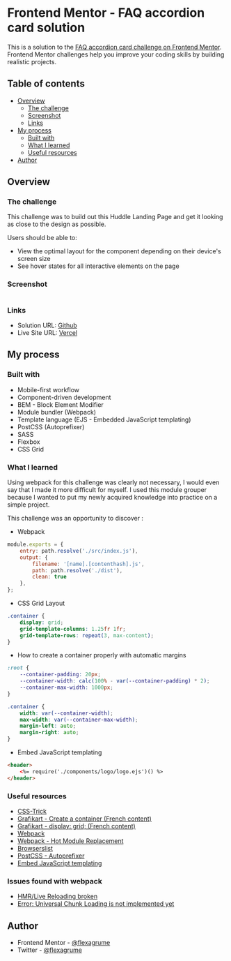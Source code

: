 # Frontend Mentor - FAQ accordion card solution

This is a solution to the [FAQ accordion card challenge on Frontend Mentor](#). Frontend Mentor challenges help you improve your coding skills by building realistic projects.

## Table of contents

- [Overview](#overview)
  - [The challenge](#the-challenge)
  - [Screenshot](#screenshot)
  - [Links](#links)
- [My process](#my-process)
  - [Built with](#built-with)
  - [What I learned](#what-i-learned)
  - [Useful resources](#useful-resources)
- [Author](#author)

## Overview

### The challenge

This challenge was to build out this Huddle Landing Page and get it looking as close to the design as possible.

Users should be able to:

- View the optimal layout for the component depending on their device's screen size
- See hover states for all interactive elements on the page

### Screenshot

![]()

### Links

- Solution URL: [Github](https://github.com/FlexAgrume/fm-huddle-landing-page)
- Live Site URL: [Vercel](https://fm-huddle-landing-page-flexagrume.vercel.app/)

## My process

### Built with

- Mobile-first workflow
- Component-driven development
- BEM - Block Element Modifier
- Module bundler (Webpack)
- Template language (EJS - Embedded JavaScript templating)
- PostCSS (Autoprefixer)
- SASS
- Flexbox
- CSS Grid

### What I learned

Using webpack for this challenge was clearly not necessary, I would even say that I made it more difficult for myself. I used this module grouper because I wanted to put my newly acquired knowledge into practice on a simple project.

This challenge was an opportunity to discover :

- Webpack

```js
module.exports = {
    entry: path.resolve('./src/index.js'),
    output: {
        filename: '[name].[contenthash].js',
        path: path.resolve('./dist'),
        clean: true
    },
};
```

- CSS Grid Layout

```css
.container {
    display: grid;
    grid-template-columns: 1.25fr 1fr;
    grid-template-rows: repeat(3, max-content);
}
```

- How to create a container properly with automatic margins

```css
:root {
    --container-padding: 20px;
    --container-width: calc(100% - var(--container-padding) * 2);
    --container-max-width: 1000px;
}

.container {
    width: var(--container-width);
    max-width: var(--container-max-width);
    margin-left: auto;
    margin-right: auto;
}
```

- Embed JavaScript templating

```html
<header>
    <%= require('./components/logo/logo.ejs')() %>
</header>

```

### Useful resources

- [CSS-Trick](https://css-tricks.com/snippets/css/complete-guide-grid/)
- [Grafikart - Create a container (French content)](https://grafikart.fr/tutoriels/conteneur-css-1233)
- [Grafikart - display: grid; (French content)](https://grafikart.fr/tutoriels/grid-css-1002)
- [Webpack](https://webpack.js.org/configuration/)
- [Webpack - Hot Module Replacement](https://webpack.js.org/guides/hot-module-replacement/)
- [Browserslist](https://github.com/browserslist/browserslist)
- [PostCSS - Autoprefixer](https://github.com/postcss/autoprefixer)
- [Embed JavaScript templating](https://ejs.co/)

### Issues found with webpack
- [HMR/Live Reloading broken](https://github.com/webpack/webpack-dev-server/issues/2758)
- [Error: Universal Chunk Loading is not implemented yet](https://github.com/webpack/webpack/issues/11660)

## Author

- Frontend Mentor - [@flexagrume](https://www.frontendmentor.io/profile/flexagrume)
- Twitter - [@flexagrume](https://www.twitter.com/flexagrume)
